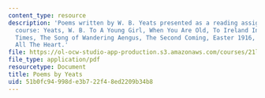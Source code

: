 ```yaml
---
content_type: resource
description: 'Poems written by W. B. Yeats presented as a reading assignment for the
  course: Yeats, W. B. To A Young Girl, When You Are Old, To Ireland In The Coming
  Times, The Song of Wandering Aengus, The Second Coming, Easter 1916, Never Give
  All The Heart.'
file: https://ol-ocw-studio-app-production.s3.amazonaws.com/courses/21l-004-reading-poetry-spring-2009/51b0fc94998de3b722f48ed2209b34b8_MIT21l004s09read01yeats.pdf
file_type: application/pdf
resourcetype: Document
title: Poems by Yeats
uid: 51b0fc94-998d-e3b7-22f4-8ed2209b34b8
---
```

